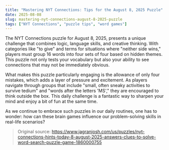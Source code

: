 ```yaml
---
title: "Mastering NYT Connections: Tips for the August 8, 2025 Puzzle"
date: 2025-08-08
slug: mastering-nyt-connections-august-8-2025-puzzle
tags: ["NYT Connections", "puzzle tips", "word games"]
---
```


The NYT Connections puzzle for August 8, 2025, presents a unique challenge that combines logic, language skills, and creative thinking. With categories like "to give" and terms for situations where "neither side wins," players must group 16 words into four sets of four based on hidden themes. This puzzle not only tests your vocabulary but also your ability to see connections that may not be immediately obvious.

What makes this puzzle particularly engaging is the allowance of only four mistakes, which adds a layer of pressure and excitement. As players navigate through groups that include "small, often sneaky activities to survive tedium" and "words after the letters 'MS'," they are encouraged to think outside the box. This daily challenge is a fantastic way to sharpen your mind and enjoy a bit of fun at the same time.

As we continue to embrace such puzzles in our daily routines, one has to wonder: how can these brain games influence our problem-solving skills in real-life scenarios?
> Original source: https://www.jagranjosh.com/us/puzzles/nyt-connections-hints-today-8-august-2025-answers-clues-to-solve-word-search-puzzle-game-1860000755